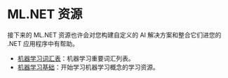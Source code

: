 # ML.NET 资源

接下来的 ML.NET 资源也许会对您构建自定义的 AI 解决方案和整合它们进您的 .NET 应用程序中有帮助。

- [机器学习词汇表](https://docs.microsoft.com/en-us/dotnet/machine-learning/resources/glossary)：机器学习重要词汇列表。
- [机器学习基础](https://docs.microsoft.com/en-us/dotnet/machine-learning/resources/basics)：开始学习机器学习概念的学习资源。
